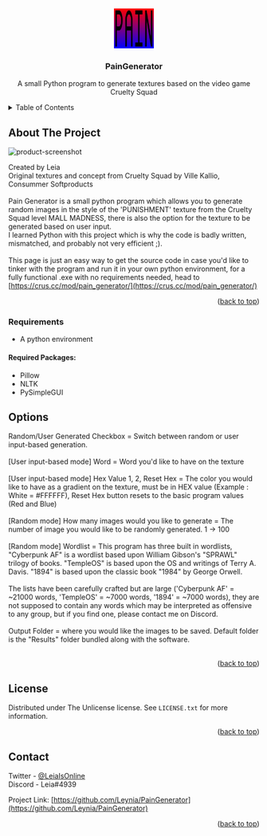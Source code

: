 <!-- PROJECT SHIELDS -->
<!--
*** I'm using markdown "reference style" links for readability.
*** Reference links are enclosed in brackets [ ] instead of parentheses ( ).
*** See the bottom of this document for the declaration of the reference variables
*** for contributors-url, forks-url, etc. This is an optional, concise syntax you may use.
*** https://www.markdownguide.org/basic-syntax/#reference-style-links
-->
<a name="readme-top"></a>
<!-- PROJECT LOGO -->
<br />
<div align="center">
  <a href="https://github.com/Leynia/PainGenerator">
    <img src="https://github.com/Leynia/PainGenerator/blob/main/resources/PAIN.png" alt="Logo" width="80" height="80">
  </a>

<h3 align="center">PainGenerator</h3>

  <p align="center">
    A small Python program to generate textures based on the video game Cruelty Squad
    <br />
</div>



<!-- TABLE OF CONTENTS -->
<details>
  <summary>Table of Contents</summary>
  <ol>
    <li>
      <a href="#about-the-project">About The Project</a>
      <ul>
        <li><a href="#requirements">Requirements</a></li>
      </ul>
    </li>
    <li>
      <a href="#options">Options</a>
    </li>
    <li><a href="#license">License</a></li>
    <li><a href="#contact">Contact</a></li>
  </ol>
</details>



<!-- ABOUT THE PROJECT -->
## About The Project

![product-screenshot]

Created by Leia
</br>
Original textures and concept from Cruelty Squad by Ville Kallio, Consummer Softproducts
</br>
</br>
Pain Generator is a small python program which allows you to generate random images in the style of the 'PUNISHMENT' texture from the Cruelty Squad level MALL MADNESS,
there is also the option for the texture to be generated based on user input.
</br>
I learned Python with this project which is why the code is badly written, mismatched, and probably not very efficient ;).
</br>
</br>
This page is just an easy way to get the source code in case you'd like to tinker with the program and run it in your own python environment, for a fully functional .exe with no requirements needed, head to [https://crus.cc/mod/pain_generator/](https://crus.cc/mod/pain_generator/)

<p align="right">(<a href="#readme-top">back to top</a>)</p>

### Requirements

* A python environment

#### Required Packages:

* Pillow
* NLTK
* PySimpleGUI

## Options

Random/User Generated Checkbox = Switch between random or user input-based generation.
</br>
</br>
[User input-based mode] Word = Word you'd like to have on the texture
</br>
</br>
[User input-based mode] Hex Value 1, 2, Reset Hex = The color you would like to have as a gradient on the texture, must be in HEX value (Example : White = #FFFFFF), Reset Hex button resets to the basic program values (Red and Blue)
</br>
</br>
[Random mode] How many images would you like to generate = The number of image you would like to be randomly generated. 1 -> 100
</br>
</br>
[Random mode] Wordlist = This program has three built in wordlists, "Cyberpunk AF" is a wordlist based upon William Gibson's "SPRAWL" trilogy of books. "TempleOS" is based upon the OS and writings of Terry A. Davis. "1894" is based upon the classic book "1984" by George Orwell.
</br>
</br>
The lists have been carefully crafted but are large ('Cyberpunk AF' = ~21000 words, 'TempleOS' = ~7000 words, '1894' = ~7000 words), they are not supposed to contain any words which may be interpreted as offensive to any group, but if you find one, please contact me on Discord.
</br>
</br>
Output Folder = where you would like the images to be saved. Default folder is the "Results" folder bundled along with the software.
</br>
</br>
<p align="right">(<a href="#readme-top">back to top</a>)</p>

<!-- LICENSE -->
## License

Distributed under The Unlicense license. See `LICENSE.txt` for more information.

<p align="right">(<a href="#readme-top">back to top</a>)</p>



<!-- CONTACT -->
## Contact

Twitter - [@LeiaIsOnline](https://twitter.com/LeiaIsOnline)
</br>
Discord - Leia#4939

Project Link: [https://github.com/Leynia/PainGenerator](https://github.com/Leynia/PainGenerator)

<p align="right">(<a href="#readme-top">back to top</a>)</p>

<!-- MARKDOWN LINKS & IMAGES -->
[product-screenshot]: https://crus.cc/mod/pain_generator/image.jpg
